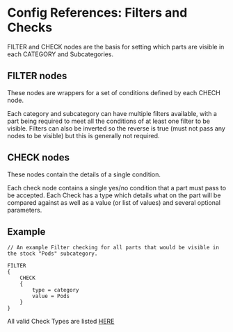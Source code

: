 # Config References: Filters and Checks

FILTER and CHECK  nodes are the basis for setting which parts are visible in each CATEGORY and Subcategories.

## FILTER nodes

These nodes are wrappers for a set of conditions defined by each CHECH node.

Each category and subcategory can have multiple filters available, with a part being required to meet all the conditions of at least one filter to be visible. Filters can also be inverted so the reverse is true (must not pass any nodes to be visible) but this is generally not required.

## CHECK nodes

These nodes contain the details of a single condition.

Each check node contains a single yes/no condition that a part must pass to be accepted. Each Check has a type which details what on the part will be compared against as well as a value (or list of values) and several optional parameters.

## Example

```ksp
// An example Filter checking for all parts that would be visible in the stock "Pods" subcategory.

FILTER
{
    CHECK
    {
        type = category
        value = Pods
    }
}
```

All valid Check Types are listed [HERE](https://github.com/linuxgurugamer/FilterExtension/wiki/16-Config_References-Check-Types)
